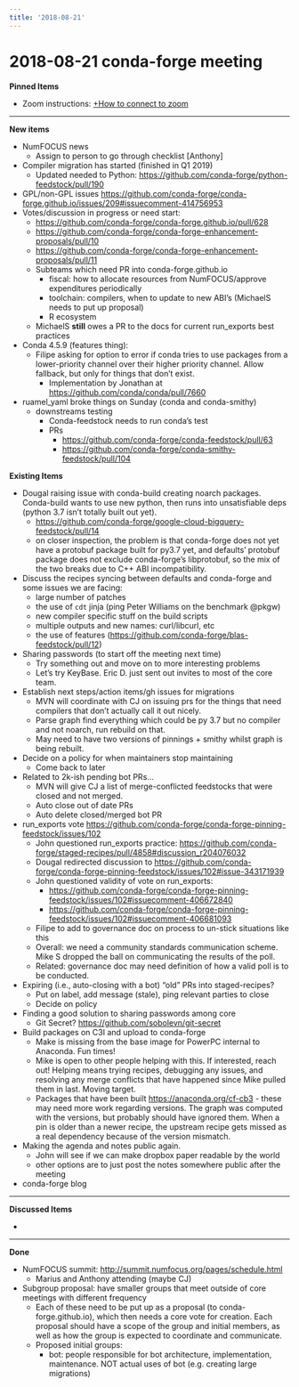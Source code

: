 ```yaml
---
title: '2018-08-21'
---
```

# 2018-08-21 conda-forge meeting
**Pinned Items**

- Zoom instructions: [+How to connect to zoom](https://paper.dropbox.com/doc/How-to-connect-to-zoom-odl94oveHyiRv6UqTtZE5) 
----------

**New items**

- NumFOCUS news
    - Assign to person to go through checklist [Anthony]
- Compiler migration has started (finished in Q1 2019)
    - Updated needed to Python: https://github.com/conda-forge/python-feedstock/pull/190
- GPL/non-GPL issues https://github.com/conda-forge/conda-forge.github.io/issues/209#issuecomment-414756953
- Votes/discussion in progress or need start:
    - https://github.com/conda-forge/conda-forge.github.io/pull/628
    - https://github.com/conda-forge/conda-forge-enhancement-proposals/pull/10
    - https://github.com/conda-forge/conda-forge-enhancement-proposals/pull/11
    - Subteams which need PR into conda-forge.github.io
        - fiscal: how to allocate resources from NumFOCUS/approve expenditures periodically
        - toolchain: compilers, when to update to new ABI’s (MichaelS needs to put up proposal)
        - R ecosystem
    - MichaelS **still** owes a PR to the docs for current run_exports best practices
- Conda 4.5.9 (features thing):
    - Filipe asking for option to error if conda tries to use packages from a lower-priority channel over their higher priority channel.  Allow fallback, but only for things that don’t exist.
        - Implementation by Jonathan at https://github.com/conda/conda/pull/7660
- ruamel_yaml broke things on Sunday (conda and conda-smithy)
    - downstreams testing
        - Conda-feedstock needs to run conda’s test
        - PRs
            - https://github.com/conda-forge/conda-feedstock/pull/63
            - https://github.com/conda-forge/conda-smithy-feedstock/pull/104

**Existing Items**

- Dougal raising issue with conda-build creating noarch packages.  Conda-build wants to use new python, then runs into unsatisfiable deps (python 3.7 isn’t totally built out yet).
    - https://github.com/conda-forge/google-cloud-bigquery-feedstock/pull/14
    - on closer inspection, the problem is that conda-forge does not yet have a protobuf package built for py3.7 yet, and defaults’ protobuf package does not exclude conda-forge’s libprotobuf, so the mix of the two breaks due to C++ ABI incompatibility.
- Discuss the recipes syncing between defaults and conda-forge and some issues we are facing:
    - large number of patches
    - the use of `cdt` jinja (ping Peter Williams on the benchmark @pkgw)
    - new compiler specific stuff on the build scripts
    - multiple outputs and new names: curl/libcurl, etc
    - the use of features (https://github.com/conda-forge/blas-feedstock/pull/12)
- Sharing passwords (to start off the meeting next time)
    - Try something out and move on to more interesting problems
    - Let’s try KeyBase. Eric D. just sent out invites to most of the core team.
- Establish next steps/action items/gh issues for migrations
    - MVN will coordinate with CJ on issuing prs for the things that need compilers that don’t actually call it out nicely.
    - Parse graph find everything which could be py 3.7 but no compiler and not noarch, run rebuild on that.
    - May need to have two versions of pinnings + smithy whilst graph is being rebuilt.
- Decide on a policy for when maintainers stop maintaining
    - Come back to later
- Related to 2k-ish pending bot PRs…
    - MVN will give CJ a list of merge-conflicted feedstocks that were closed and not merged.
    - Auto close out of date PRs
    - Auto delete closed/merged bot PR
- run_exports vote https://github.com/conda-forge/conda-forge-pinning-feedstock/issues/102
    - John questioned run_exports practice: https://github.com/conda-forge/staged-recipes/pull/4858#discussion_r204076032
    - Dougal redirected discussion to https://github.com/conda-forge/conda-forge-pinning-feedstock/issues/102#issue-343171939
    - John questioned validity of vote on run_exports: 
        - https://github.com/conda-forge/conda-forge-pinning-feedstock/issues/102#issuecomment-406672840
        - https://github.com/conda-forge/conda-forge-pinning-feedstock/issues/102#issuecomment-406681093
    - Filipe to add to governance doc on process to un-stick situations like this
    - Overall: we need a community standards communication scheme.  Mike S dropped the ball on communicating the results of the poll.
    - Related: governance doc may need definition of how a valid poll is to be conducted.
- Expiring (i.e., auto-closing with a bot) “old” PRs into staged-recipes?
    - Put on label, add message (stale), ping relevant parties to close 
    - Decide on policy
- Finding a good solution to sharing passwords among core
    - Git Secret? https://github.com/sobolevn/git-secret
- Build packages on C3I and upload to conda-forge
    - Make is missing from the base image for PowerPC internal to Anaconda. Fun times!
    - Mike is open to other people helping with this.  If interested, reach out!  Helping means trying recipes, debugging any issues, and resolving any merge conflicts that have happened since Mike pulled them in last.  Moving target.
    - Packages that have been built https://anaconda.org/cf-cb3 - these may need more work regarding versions.  The graph was computed with the versions, but probably should have ignored them.  When a pin is older than a newer recipe, the upstream recipe gets missed as a real dependency because of the version mismatch.
- Making the agenda and notes public again.
    - John will see if we can make dropbox paper readable by the world
    - other options are to just post the notes somewhere public after the meeting
- conda-forge blog
----------

**Discussed Items**

- 
----------

**Done**

- NumFOCUS summit: http://summit.numfocus.org/pages/schedule.html
    - Marius and Anthony attending (maybe CJ)
- Subgroup proposal: have smaller groups that meet outside of core meetings with different frequency
    - Each of these need to be put up as a proposal (to conda-forge.github.io), which then needs a core vote for creation.  Each proposal should have a scope of the group and initial members, as well as how the group is expected to coordinate and communicate.
    - Proposed initial groups:
        - bot: people responsible for bot architecture, implementation, maintenance.  NOT actual uses of bot (e.g. creating large migrations)

